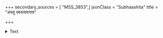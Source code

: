+++
secondary_sources = [ "MSS_3853",]
jsonClass = "Subhaashita"
title = "अस्तु स्वस्त्ययनाय"

+++

<details><summary>Text</summary>

अस्तु स्वस्त्ययनाय दिग्धनपते कैलासशैलाश्रय- श्रीकण्ठाभरणेन्दुविभ्रमदिवानक्तंभ्रमत्कौमुदी।  
यत्रालं नलकूबराभिसरणारम्भाय रम्भास्फुरत् पाण्डिम्नैव तनोस्तनोति विरहव्यग्रापि वेशग्रहम्॥
</details>
